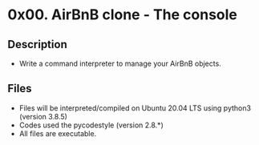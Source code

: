 # 0x00. AirBnB clone - The console

## Description
- Write a command interpreter to manage your AirBnB objects.

## Files
- Files will be interpreted/compiled on Ubuntu 20.04 LTS using python3 (version 3.8.5)
- Codes used the pycodestyle (version 2.8.*)
- All files are executable.
